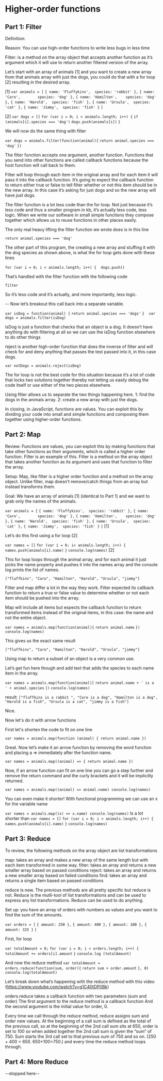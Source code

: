 # Higher-order functions

## Part 1: Filter

Definition:

Reason: You can use high-order functions to write less bugs in less time

Filter: is a method on the array object  that accepts another function as it’s argument which it will use to return another filtered version of the array.

Let’s start with an array of animals [1] and you want to create a new array from that animals array with just the dogs, you could do that with a for loop [2] resulting in the desired array.

[1]
`var animals = [`
`{ name: 'Fluffykins',  species: 'rabbit' },`
`{ name: 'Caro',        species: 'dog' },`
`{ name: 'Hamilton',    species: 'dog' },`
`{ name: 'Harold',  species: 'fish' },`
`{ name: 'Ursula',  species: 'cat' },`
`{ name: 'Jimmy',  species: 'fish' }`
`]`

[2]
`var dogs = []`
`for (var i = 0; i < animals.length; i++) {`
`if (animals[i].species === 'dog')`
`dogs.push(animals[i])`
`}`

We will now do the same thing with filter

`var dogs = animals.filter(function(animal){`
`return animal.species === 'dog'`
`})`

The filter function accepts one argument, another function. Functions that you send into other functions are called callback functions because the host function will call back to them.

Filter will loop through each item in the original array and for each item it will pass it into the callback function. It’s going to expect the callback function to return either true or false to tell filter whether or not this item should be in the new array. In this case it’s asking for just dogs and so the new array will have just dogs.

The filter function is a lot less code than the for loop. Not just because it’s less code and thus a smaller program in kb, it’s actually less code, less logic. When we write our software in small simple functions they compose together which allows us to reuse functions in other places easily.

The only real heavy lifting the filter function we wrote does is in this line

`return animal.species === 'dog'`

The other part of this program, the creating a new array and stuffing it with the dog species as shown above, is what the for loop gets done with these lines

`for (var i = 0; i < animals.length; i++) {`
` `
`dogs.push()`

That’s handled with the filter function with the following code

`filter`

So it’s less code and it’s actually, and more importantly, less logic.

-- Now let’s breakout this call back into a separate variable.

`var isDog = function(animal) {`
`return animal.species === 'dogs'`
`}`
` `
`var dogs = animals.filter(isDog)`

isDog is just a function that checks that an object is a dog. It doesn’t have anything do with filtering at all so we can use the isDog function elsewhere to do other things

reject is another high-order function that does the inverse of filter and will check for and deny anything that passes the test passed into it, in this case dogs.

`var notDogs = animals.reject(isDog)`

The for loop is not the best code for this situation because it’s a lot of code that locks two solutions together thereby not letting us easily debug the code itself or use either of the two pieces elsewhere.

Using filter allows us to separate the two things happening here. 1: find the dogs in the animals array. 2: create a new array with just the dogs.

In closing, in JavaScript, functions are values. You can exploit this by dividing your code into small and simple functions and composing them together using higher-order functions.

## Part 2: Map

Review: Functions are values, you can exploit this by making functions that take other functions as their arguments, which is called a higher order function. Filter is an example of this. Filter is a method on the array object that takes another function as its argument and uses that function to filter the array.

Setup: Map, like filter is a higher order function and a method on the array object. Unlike filter, map doesn’t remove/catch things from an array but instead transforms them.

Goal: We have an array of animals [1] (identical to Part 1) and we want to grab only the names of the animals.

`var animals = [`
`{ name: 'Fluffykins',  species: 'rabbit' },`
`{ name: 'Caro',        species: 'dog' },`
`{ name: 'Hamilton',    species: 'dog' },`
`{ name: 'Harold',  species: 'fish' },`
`{ name: 'Ursula',  species: 'cat' },`
`{ name: 'Jimmy',  species: 'fish' }`
`]`
[1]

Let’s do this first using a for loop [2]

`var names = []`
`for (var i = 0; i< animals.length; i++) {`
`names.push(animals[i].name)`
`}`
`console.log(names)`
[2]

This for loop loops through the animal array, and for each animal it just picks the name property and pushes it into the names array and the console log prints the list of names.

`["fluffkins", "Caro", "Hamilton", "Harold", "Ursula", "jimmy"]`

Filter and map differ a lot in the way they work. Filter expected its callback function to return a true or false value to determine whether or not each item should be pushed into the array.

Map will include all items but expects the callback function to return transformed items instead of the original items, in this case: the name and not the entire object.

`var names = animals.map(function(animal){`
`return animal.name`
`})`
`console.log(names)`

This gives us the exact same result

`["fluffkins", "Caro", "Hamilton", "Harold", "Ursula", "jimmy"]`

Using map to return a subset of an object is a very common use.

Let’s get fun here though and add text that adds the species to each name item in the array.

`var names = animals.map(function(animal)[`
`return animal.name + ' is a ' + animal.species`
`])`
`console.log(names)`

result:
`["fluffkins is a rabbit ", "Caro is a dog", "Hamilton is a dog", "Harold is a fish", "Ursula is a cat", "jimmy is a fish"]`

Nice.

Now let's do it with arrow functions

First let's shorten the code to fit on one line

`var names = animals.map(function (animal) { return animal.name })`

Great. Now let’s make it an arrow function by removing the word function and placing a => immediately after the function name.

`var names = animals.map((animal) => { return animal.name })`

Now, if an arrow function can fit on one line you can go a step further and remove the return command and the curly brackets and it will be implicitly returned.

`var names = animals.map((animal) => animal.name) console.log(names)`

You can even make it shorter! With functional programming we can use an x for the variable name

`var names = animals.map((x) => x.name) console.log(names)`
Is a lot shorter than
`var names = []`
`for (var i = 0; i < animals.length; i++) {`
`names.push(animals[i].name)`
`}`
`console.log(names)`

## Part 3: Reduce

To review, the following methods on the array object are list transformations

map: takes an array and makes a new array of the same length but with each item transformed in some way.
filter: takes an array and returns a new smaller array based on passed conditions
reject: takes an array and returns a new smaller array based on failed conditions
find: takes an array and returns a single item based on passed conditions

reduce is new. The previous methods are all pretty specific but reduce is not. Reduce is the mutli-tool of list transformations and can be used to express any list transformations. Reduce can be used to do anything.

Set up: you have an array of orders with numbers as values and you want to find the sum of the amounts.

`var orders = [`
`{ amount: 250 },`
`{ amount: 400 },`
`{ amount: 100 },`
`{ amount: 325 }`
`]`

First, for loop

`var totalAmount = 0;`
`for (var i = 0; i < orders.length; i++) {`
`totalAmount += orders[i].amount`
`}`
`console.log (totalAmount)`

And now the reduce method
`var totalAmount = orders.reduce(function(sum, order){`
`return sum + order.amount`
`}, 0)`
`console.log(totalAmount)`

Let’s break down what’s happening with the reduce method with this video (<https://www.youtube.com/watch?v=g1C40tDP0Bk>)

orders.reduce takes a callback function with two parameters (sum and order)
The first argument to the reduce method is a callback function
And the second argument is the initial value for order, 0.

Every time we call through the reduce method, reduce assigns sum and order new values. At the beginning of a call sum is defined as the total of the previous call, so at the beginning of the 2nd call sum sits at 650, order is set to 100 so when added together the 2nd call sum is given the “sum” of 750. Sum starts the 3rd call set to that previous sum of 750 and so on. (250 + 400 = 650. 650+100=750.) and every time the reduce method loops through.

## Part 4: More Reduce

--stopped here--
